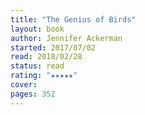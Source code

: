 ```yaml
---
title: "The Genius of Birds"
layout: book
author: Jennifer Ackerman
started: 2017/07/02
read: 2018/02/28
status: read
rating: "★★★★★"
cover: 
pages: 352
---
```

